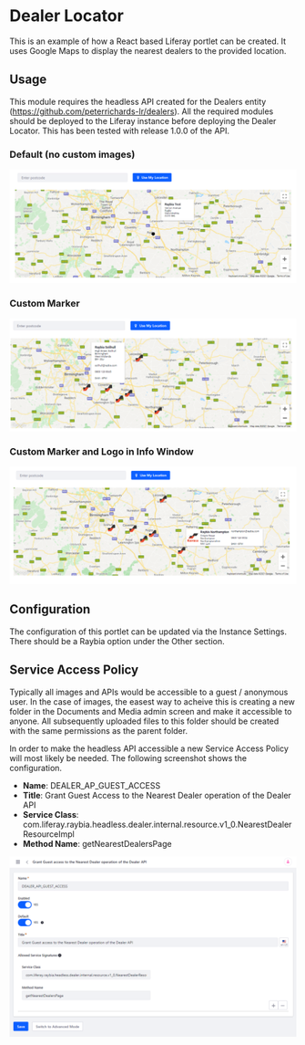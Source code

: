 # Dealer Locator

This is an example of how a React based Liferay portlet can be created. It uses Google Maps to display the nearest dealers to the provided location.

## Usage

This module requires the headless API created for the Dealers entity (https://github.com/peterrichards-lr/dealers). All the required modules should
be deployed to the Liferay instance before deploying the Dealer Locator. This has been tested with release 1.0.0 of the API.

### Default (no custom images)

![Default](docs/withoutMarkerOrInfoWindowImages.PNG)

### Custom Marker

![Custom Marker](docs/customMarkerWithoutInfoWindowImage.PNG)

### Custom Marker and Logo in Info Window

![Custom Marker & Info Window Logo](docs/customMarkerWithInfoWindowImage.PNG)

## Configuration

The configuration of this portlet can be updated via the Instance Settings. There should be a Raybia option under the Other section.

## Service Access Policy

Typically all images and APIs would be accessible to a guest / anonymous user. In the case of images, the easest way to acheive this is creating
a new folder in the Documents and Media admin screen and make it accessible to anyone. All subsequently uploaded files to this folder should
be created with the same permissions as the parent folder.

In order to make the headless API accessible a new Service Access Policy will most likely be needed. The following screenshot shows the configuration.

* **Name**: DEALER_AP_GUEST_ACCESS
* **Title**: Grant Guest Access to the Nearest Dealer operation of the Dealer API
* **Service Class**: com.liferay.raybia.headless.dealer.internal.resource.v1_0.NearestDealerResourceImpl
* **Method Name**: getNearestDealersPage

![Service Access Policy](docs/serviceAccessPolicy.PNG)
